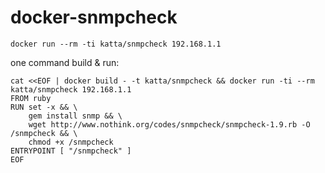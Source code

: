 # docker-snmpcheck

```
docker run --rm -ti katta/snmpcheck 192.168.1.1
```
one command build & run:

```
cat <<EOF | docker build - -t katta/snmpcheck && docker run -ti --rm katta/snmpcheck 192.168.1.1
FROM ruby
RUN set -x && \
    gem install snmp && \
    wget http://www.nothink.org/codes/snmpcheck/snmpcheck-1.9.rb -O /snmpcheck && \
    chmod +x /snmpcheck
ENTRYPOINT [ "/snmpcheck" ]
EOF
```
